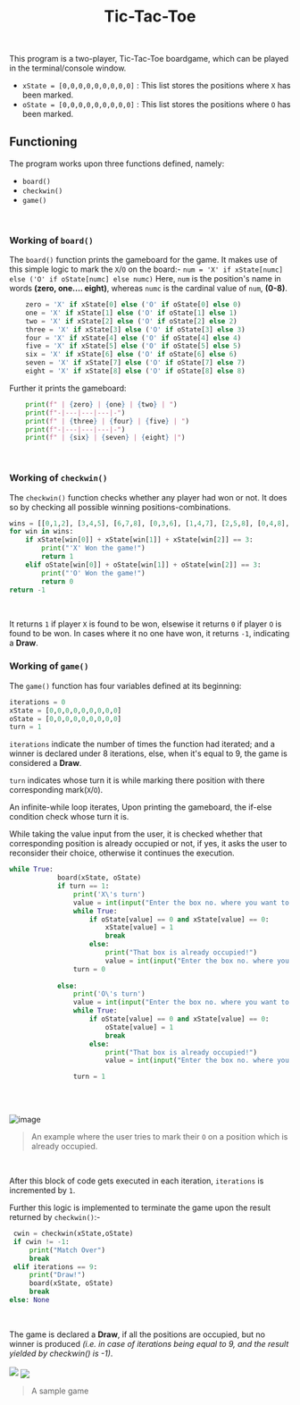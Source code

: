 <h1 align = "center">Tic-Tac-Toe</h1>
 <br>
 
This program is a two-player, Tic-Tac-Toe boardgame, which can be played in the terminal/console window.
- `xState = [0,0,0,0,0,0,0,0,0]` :  This list stores the positions where `X` has been marked.
- `oState = [0,0,0,0,0,0,0,0,0]` :  This list stores the positions where `O` has been marked.

## Functioning

The program works upon three functions defined, namely:
- `board()`
- `checkwin()`
- `game()`
<br>

### Working of `board()`

The `board()` function prints the gameboard for the game. 
It makes use of this simple logic to mark the `X`/`O` on the board:-
`num = 'X' if xState[numc] else ('O' if oState[numc] else numc)`
Here, `num` is the position's name in words **(zero, one.... eight)**, whereas `numc` is the cardinal value of `num`, **(0-8)**.
```py
    zero = 'X' if xState[0] else ('O' if oState[0] else 0)
    one = 'X' if xState[1] else ('O' if oState[1] else 1)
    two = 'X' if xState[2] else ('O' if oState[2] else 2)
    three = 'X' if xState[3] else ('O' if oState[3] else 3)
    four = 'X' if xState[4] else ('O' if oState[4] else 4)
    five = 'X' if xState[5] else ('O' if oState[5] else 5)
    six = 'X' if xState[6] else ('O' if oState[6] else 6)
    seven = 'X' if xState[7] else ('O' if oState[7] else 7)
    eight = 'X' if xState[8] else ('O' if oState[8] else 8)
```

Further it prints the gameboard:
```py
	print(f" | {zero} | {one} | {two} | ")
	print(f"-|---|---|---|-")
	print(f" | {three} | {four} | {five} | ")
	print(f"-|---|---|---|-")
	print(f" | {six} | {seven} | {eight} |")
```
<br>

### Working of `checkwin()`

The `checkwin()` function checks whether any player had won or not. It does so by checking all possible winning positions-combinations.
```py
wins = [[0,1,2], [3,4,5], [6,7,8], [0,3,6], [1,4,7], [2,5,8], [0,4,8], [2,4,6]]
for win in wins:
    if xState[win[0]] + xState[win[1]] + xState[win[2]] == 3:
        print("'X' Won the game!")
        return 1
    elif oState[win[0]] + oState[win[1]] + oState[win[2]] == 3:
        print("'O' Won the game!")
        return 0
return -1
```
<br>

It returns `1` if player `X` is found to be won, elsewise it returns `0` if player `O` is found to be won.
In cases where it no one have won, it returns `-1`, indicating a **Draw**.
<br>

### Working of `game()`
The `game()` function has four variables defined at its beginning:
```py
iterations = 0
xState = [0,0,0,0,0,0,0,0,0]
oState = [0,0,0,0,0,0,0,0,0]
turn = 1
```
`iterations` indicate the number of times the function had iterated; and a winner is declared under 8 iterations, else, when it's equal to 9, the game is considered a **Draw**.

`turn` indicates whose turn it is while marking there position with there corresponding mark(`X`/`O`).

An infinite-while loop iterates,
Upon printing the gameboard, the if-else condition check whose turn it is.

While taking the value input from the user, it is checked whether that corresponding position is already occupied or not, if yes, it asks the user to reconsider their choice, otherwise it continues the execution.

```py
while True:
            board(xState, oState)
            if turn == 1:
                print('X\'s turn')
                value = int(input("Enter the box no. where you want to place your 'X': "))
                while True:
                    if oState[value] == 0 and xState[value] == 0:
                        xState[value] = 1
                        break
                    else:
                        print("That box is already occupied!")
                        value = int(input("Enter the box no. where you want to place your 'X': "))
                turn = 0
				
            else: 
                print('O\'s turn')
                value = int(input("Enter the box no. where you want to place your 'O': "))
                while True:
                    if oState[value] == 0 and xState[value] == 0:
                        oState[value] = 1
                        break
                    else:
                        print("That box is already occupied!")
                        value = int(input("Enter the box no. where you want to place your 'O': "))

                turn = 1
				
```
<br>

![image](https://user-images.githubusercontent.com/97667653/178468909-bdde81ae-0b01-4f8f-b3be-aa7838ed8ebe.png)
> An example where the user tries to mark their `O` on a position which is already occupied.
<br>

After this block of code gets executed in each iteration, `iterations` is incremented by `1`.

Further this logic is implemented to terminate the game upon the result returned by `checkwin()`:-
```py
 cwin = checkwin(xState,oState)
 if cwin != -1: 
     print("Match Over")
     break
 elif iterations == 9:
     print("Draw!")
     board(xState, oState)
     break
else: None
```
<br>

The game is declared a **Draw**, if all the positions are occupied, but no winner is produced 
*(i.e. in case of iterations being equal to 9, and the result yielded by checkwin() is -1)*.

<img src = "https://user-images.githubusercontent.com/97667653/178469290-d3240b58-6b93-4bfd-99fe-d4de676d5cbc.png" align = "center">
<img src = "https://user-images.githubusercontent.com/97667653/178469400-f8dbac06-0b7b-4271-9e56-7de147ad73d6.png" align = "middle">

> A sample game
